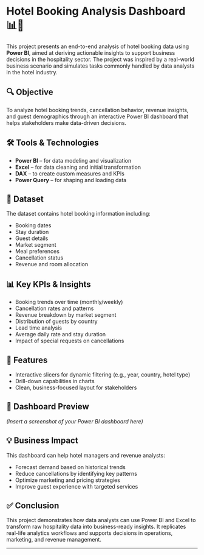 # Hotel Booking Analysis Dashboard 📊🏨

This project presents an end-to-end analysis of hotel booking data using **Power BI**, aimed at deriving actionable insights to support business decisions in the hospitality sector. The project was inspired by a real-world business scenario and simulates tasks commonly handled by data analysts in the hotel industry.

## 🔍 Objective

To analyze hotel booking trends, cancellation behavior, revenue insights, and guest demographics through an interactive Power BI dashboard that helps stakeholders make data-driven decisions.

## 🛠️ Tools & Technologies

- **Power BI** – for data modeling and visualization  
- **Excel** – for data cleaning and initial transformation  
- **DAX** – to create custom measures and KPIs  
- **Power Query** – for shaping and loading data

## 📁 Dataset

The dataset contains hotel booking information including:
- Booking dates
- Stay duration
- Guest details
- Market segment
- Meal preferences
- Cancellation status
- Revenue and room allocation

## 📊 Key KPIs & Insights

- Booking trends over time (monthly/weekly)
- Cancellation rates and patterns
- Revenue breakdown by market segment
- Distribution of guests by country
- Lead time analysis
- Average daily rate and stay duration
- Impact of special requests on cancellations

## 📌 Features

- Interactive slicers for dynamic filtering (e.g., year, country, hotel type)
- Drill-down capabilities in charts
- Clean, business-focused layout for stakeholders

## 📸 Dashboard Preview

*(Insert a screenshot of your Power BI dashboard here)*

## 💡 Business Impact

This dashboard can help hotel managers and revenue analysts:
- Forecast demand based on historical trends  
- Reduce cancellations by identifying key patterns  
- Optimize marketing and pricing strategies  
- Improve guest experience with targeted services

## ✅ Conclusion

This project demonstrates how data analysts can use Power BI and Excel to transform raw hospitality data into business-ready insights. It replicates real-life analytics workflows and supports decisions in operations, marketing, and revenue management.

---




